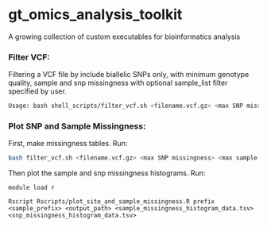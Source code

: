# gt_omics_analysis_toolkit
A growing collection of custom executables for bioinformatics analysis

### Filter VCF:



Filtering a VCF file by include biallelic SNPs only, with minimum genotype quality, sample and snp missingness with optional sample_list filter specified by user.

```bash
Usage: bash shell_scripts/filter_vcf.sh <filename.vcf.gz> <max SNP missingness> <max sample missingness> <genotype quality> <output directory> <sample prefix> [sample list.txt]"
```

### Plot SNP and Sample Missingness:

First, make missingness tables. Run:
```bash
bash filter_vcf.sh <filename.vcf.gz> <max SNP missingness> <max sample missingness> <genotype quality> <output directory> <sample prefix> [sample list.txt]"
```

Then plot the sample and snp missingness histograms. Run:
```
module load r

Rscript Rscripts/plot_site_and_sample_missingness.R prefix <sample_prefix> <output_path> <sample_missingness_histogram_data.tsv> <snp_missingness_histogram_data.tsv>

```
